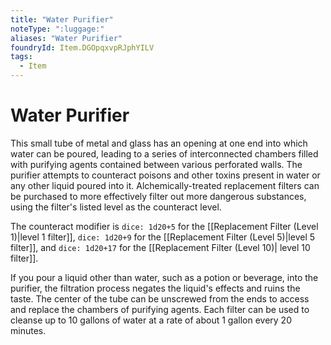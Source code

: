 ```yaml
---
title: "Water Purifier"
noteType: ":luggage:"
aliases: "Water Purifier"
foundryId: Item.DGOpqxvpRJphYILV
tags:
  - Item
---
```


# Water Purifier

This small tube of metal and glass has an opening at one end into which water can be poured, leading to a series of interconnected chambers filled with purifying agents contained between various perforated walls. The purifier attempts to counteract poisons and other toxins present in water or any other liquid poured into it. Alchemically-treated replacement filters can be purchased to more effectively filter out more dangerous substances, using the filter's listed level as the counteract level.

The counteract modifier is `dice: 1d20+5` for the [[Replacement Filter (Level 1)|level 1 filter]], `dice: 1d20+9` for the [[Replacement Filter (Level 5)|level 5 filter]], and `dice: 1d20+17` for the [[Replacement Filter (Level 10)| level 10 filter]].

If you pour a liquid other than water, such as a potion or beverage, into the purifier, the filtration process negates the liquid's effects and ruins the taste. The center of the tube can be unscrewed from the ends to access and replace the chambers of purifying agents. Each filter can be used to cleanse up to 10 gallons of water at a rate of about 1 gallon every 20 minutes.
